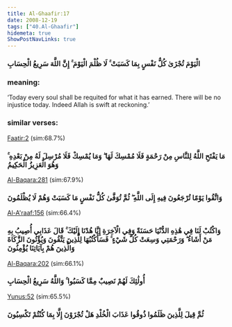 ```yaml
---
title: Al-Ghaafir:17
date: 2008-12-19
tags: ["40.Al-Ghaafir"]
hidemeta: true 
ShowPostNavLinks: true 
---
```

### الْيَوْمَ تُجْزَىٰ كُلُّ نَفْسٍ بِمَا كَسَبَتْ ۚ لَا ظُلْمَ الْيَوْمَ ۚ إِنَّ اللَّهَ سَرِيعُ الْحِسَابِ
### meaning: 
‘Today every soul shall be requited for what it has earned. There will be no injustice today. Indeed Allah is swift at reckoning.’
### similar verses: 

[Faatir:2](/35/2) (sim:68.7%)

### مَا يَفْتَحِ اللَّهُ لِلنَّاسِ مِنْ رَحْمَةٍ فَلَا مُمْسِكَ لَهَا ۖ وَمَا يُمْسِكْ فَلَا مُرْسِلَ لَهُ مِنْ بَعْدِهِ ۚ وَهُوَ الْعَزِيزُ الْحَكِيمُ

[Al-Baqara:281](/2/281) (sim:67.9%)

### وَاتَّقُوا يَوْمًا تُرْجَعُونَ فِيهِ إِلَى اللَّهِ ۖ ثُمَّ تُوَفَّىٰ كُلُّ نَفْسٍ مَا كَسَبَتْ وَهُمْ لَا يُظْلَمُونَ

[Al-A'raaf:156](/7/156) (sim:66.4%)

### وَاكْتُبْ لَنَا فِي هَٰذِهِ الدُّنْيَا حَسَنَةً وَفِي الْآخِرَةِ إِنَّا هُدْنَا إِلَيْكَ ۚ قَالَ عَذَابِي أُصِيبُ بِهِ مَنْ أَشَاءُ ۖ وَرَحْمَتِي وَسِعَتْ كُلَّ شَيْءٍ ۚ فَسَأَكْتُبُهَا لِلَّذِينَ يَتَّقُونَ وَيُؤْتُونَ الزَّكَاةَ وَالَّذِينَ هُمْ بِآيَاتِنَا يُؤْمِنُونَ

[Al-Baqara:202](/2/202) (sim:66.1%)

### أُولَٰئِكَ لَهُمْ نَصِيبٌ مِمَّا كَسَبُوا ۚ وَاللَّهُ سَرِيعُ الْحِسَابِ

[Yunus:52](/10/52) (sim:65.5%)

### ثُمَّ قِيلَ لِلَّذِينَ ظَلَمُوا ذُوقُوا عَذَابَ الْخُلْدِ هَلْ تُجْزَوْنَ إِلَّا بِمَا كُنْتُمْ تَكْسِبُونَ
